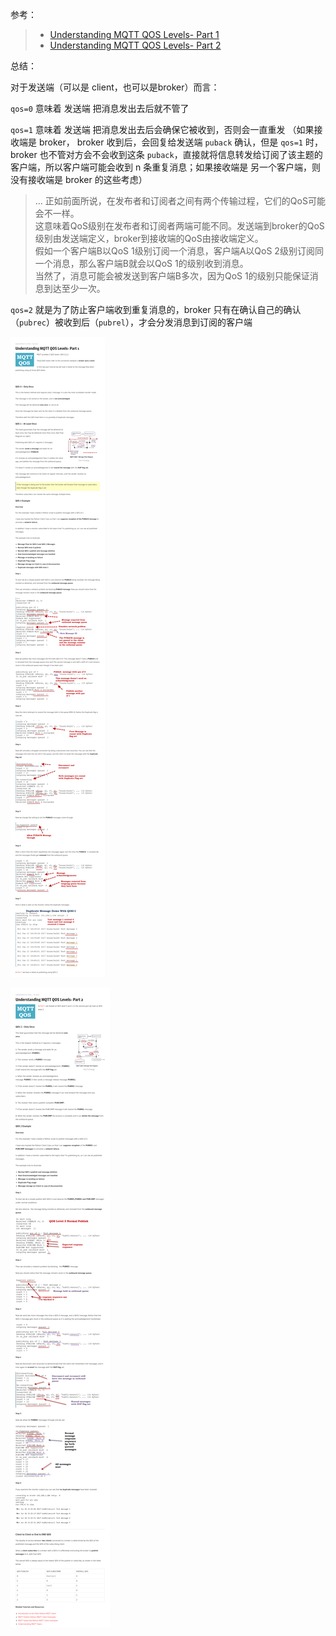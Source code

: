

参考：

> - [Understanding MQTT QOS Levels- Part 1](http://www.steves-internet-guide.com/understanding-mqtt-qos-levels-part-1/)
> - [Understanding MQTT QOS Levels- Part 2](http://www.steves-internet-guide.com/understanding-mqtt-qos-2/)

总结：

对于发送端（可以是 client，也可以是broker）而言：

`qos=0` 意味着 发送端 把消息发出去后就不管了

`qos=1` 意味着 发送端 把消息发出去后会确保它被收到，否则会一直重发
（如果接收端是 broker， broker 收到后，会回复给发送端 `puback` 确认，但是 `qos=1` 时，broker 也不管对方会不会收到这条 `puback`，直接就将信息转发给订阅了该主题的客户端，所以客户端可能会收到 n 条重复消息；如果接收端是 另一个客户端，则没有接收端是 broker 的这些考虑）

>...
>正如前面所说，在发布者和订阅者之间有两个传输过程，它们的QoS可能会不一样。  
>这意味着QoS级别在发布者和订阅者两端可能不同。发送端到broker的QoS级别由发送端定义，broker到接收端的QoS由接收端定义。  
>假如一个客户端B以QoS 1级别订阅一个消息，客户端A以QoS 2级别订阅同一个消息，那么客户端B就会以QoS 1的级别收到消息。  
>当然了，消息可能会被发送到客户端B多次，因为QoS 1的级别只能保证消息到达至少一次。  

`qos=2` 就是为了防止客户端收到重复消息的，broker 只有在确认自己的确认（`pubrec`）被收到后（`pubrel`），才会分发消息到订阅的客户端



![](images/Understanding%20MQTT%20QOS%20Levels-%20Part%201.png)



![](images/Understanding%20MQTT%20QOS%20Levels-%20Part%202.png)

